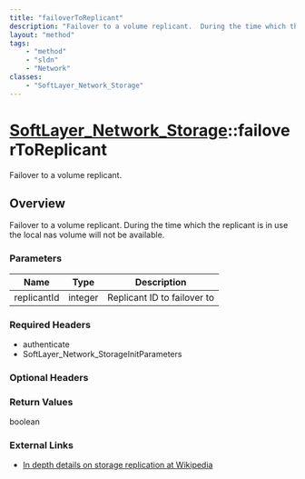 ```yaml
---
title: "failoverToReplicant"
description: "Failover to a volume replicant.  During the time which the replicant is in use the local nas volume will not be availabl... "
layout: "method"
tags:
    - "method"
    - "sldn"
    - "Network"
classes:
    - "SoftLayer_Network_Storage"
---
```

# [SoftLayer_Network_Storage](/reference/services/SoftLayer_Network_Storage)::failoverToReplicant

Failover to a volume replicant.


## Overview 
Failover to a volume replicant.  During the time which the replicant is in use the local nas volume will not be available. 

### Parameters 
|Name | Type | Description |
| --- | --- | --- |
|replicantId| integer| Replicant ID to failover to|


### Required Headers
* authenticate
* SoftLayer_Network_StorageInitParameters

### Optional Headers

### Return Values
boolean

### External Links


* [In depth details on storage replication at Wikipedia](http://en.wikipedia.org/wiki/Storage_replication#Disk_storage_replication)


